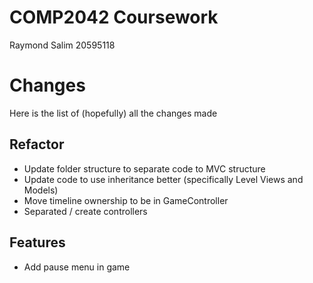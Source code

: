 # COMP2042 Coursework
Raymond Salim 20595118

# Changes
Here is the list of (hopefully) all the changes made

## Refactor
- Update folder structure to separate code to MVC structure
- Update code to use inheritance better (specifically Level Views and Models)
- Move timeline ownership to be in GameController
- Separated / create controllers

## Features
- Add pause menu in game
